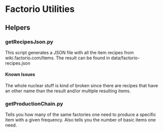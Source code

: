 # Factorio Utilities

## Helpers

### getRecipesJson.py

This script generates a JSON file with all the item recipes from wiki.factorio.com/Items.
The result can be found in data/factorio-recipes.json

#### Known Issues
The whole nuclear stuff is kind of broken since there are recipes that have an other name than the result and/or multiple resulting items.

### getProductionChain.py

Tells you how many of the same factories one need to produce a specific item with a given frequency. 
Also tells you the number of basic items one need.